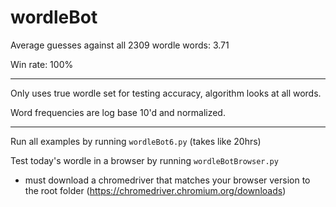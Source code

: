 # wordleBot

Average guesses against all 2309 wordle words: 3.71

Win rate: 100%

---

Only uses true wordle set for testing accuracy, algorithm looks at all words.

Word frequencies are log base 10'd and normalized.

---

Run all examples by running `wordleBot6.py` (takes like 20hrs)

Test today's wordle in a browser by running `wordleBotBrowser.py`

-   must download a chromedriver that matches your browser version to the root folder (https://chromedriver.chromium.org/downloads)
